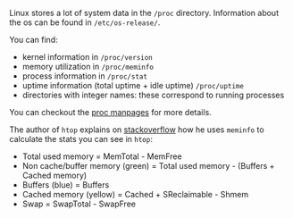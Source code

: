 Linux stores a lot of system data in the `/proc` directory. Information about the os can be found in `/etc/os-release/`. 

You can find:

- kernel information in `/proc/version`
- memory utilization in `/proc/meminfo`
- process information in `/proc/stat`
- uptime information (total uptime + idle uptime) `/proc/uptime`
- directories with integer names: these correspond to running processes

You can checkout the [proc manpages](https://man7.org/linux/man-pages/man5/proc.5.html) for more details.

The author of `htop` explains on [stackoverflow](https://stackoverflow.com/questions/41224738/how-to-calculate-system-memory-usage-from-proc-meminfo-like-htop/41251290#41251290) how he uses `meminfo` to calculate the stats you can see in `htop`:

- Total used memory = MemTotal - MemFree
- Non cache/buffer memory (green) = Total used memory - (Buffers + Cached memory)
- Buffers (blue) = Buffers
- Cached memory (yellow) = Cached + SReclaimable - Shmem
- Swap = SwapTotal - SwapFree
